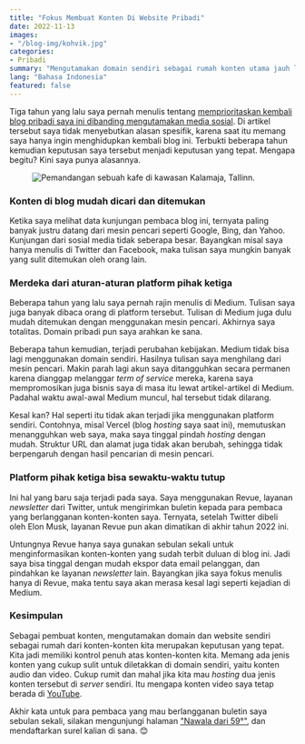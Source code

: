 ```yaml
---
title: "Fokus Membuat Konten Di Website Pribadi"
date: 2022-11-13
images:
- "/blog-img/kohvik.jpg"
categories:
- Pribadi
summary: "Mengutamakan domain sendiri sebagai rumah konten utama jauh lebih baik dibanding fokus di sosial media."
lang: "Bahasa Indonesia"
featured: false
---
```


Tiga tahun yang lalu saya pernah menulis tentang [memprioritaskan kembali blog pribadi saya ini dibanding mengutamakan media sosial](https://www.asepbagja.com/personal/going-back-to-personal-web). Di artikel tersebut saya tidak menyebutkan alasan spesifik, karena saat itu memang saya hanya ingin menghidupkan kembali blog ini. Terbukti beberapa tahun kemudian keputusan saya tersebut menjadi keputusan yang tepat. Mengapa begitu? Kini saya punya alasannya.

<div class="text-center">
<figure class="figure">
<img src="https://www.asepbagja.com/blog-img/kohvik.jpg" class="figure-img img-fluid" alt="Pemandangan sebuah kafe di kawasan Kalamaja, Tallinn." />
</figure>
</div>

### Konten di blog mudah dicari dan ditemukan

Ketika saya melihat data kunjungan pembaca blog ini, ternyata paling banyak justru datang dari mesin pencari seperti Google, Bing, dan Yahoo. Kunjungan dari sosial media tidak seberapa besar. Bayangkan misal saya hanya menulis di Twitter dan Facebook, maka tulisan saya mungkin banyak yang sulit ditemukan oleh orang lain.

### Merdeka dari aturan-aturan platform pihak ketiga

Beberapa tahun yang lalu saya pernah rajin menulis di Medium. Tulisan saya juga banyak dibaca orang di platform tersebut. Tulisan di Medium juga dulu mudah ditemukan dengan menggunakan mesin pencari. Akhirnya saya totalitas. Domain pribadi pun saya arahkan ke sana.

Beberapa tahun kemudian, terjadi perubahan kebijakan. Medium tidak bisa lagi menggunakan domain sendiri. Hasilnya tulisan saya menghilang dari mesin pencari. Makin parah lagi akun saya ditangguhkan secara permanen karena dianggap melanggar *term of service* mereka, karena saya mempromosikan juga bisnis saya di masa itu lewat artikel-artikel di Medium. Padahal waktu awal-awal Medium muncul, hal tersebut tidak dilarang.

Kesal kan? Hal seperti itu tidak akan terjadi jika menggunakan platform sendiri. Contohnya, misal Vercel (blog *hosting* saya saat ini), memutuskan menangguhkan web saya, maka saya tinggal pindah *hosting* dengan mudah. Struktur URL dan alamat juga tidak akan berubah, sehingga tidak berpengaruh dengan hasil pencarian di mesin pencari.

### Platform pihak ketiga bisa sewaktu-waktu tutup

Ini hal yang baru saja terjadi pada saya. Saya menggunakan Revue, layanan *newsletter* dari Twitter, untuk mengirimkan buletin kepada para pembaca yang berlangganan konten-konten saya. Ternyata, setelah Twitter dibeli oleh Elon Musk, layanan Revue pun akan dimatikan di akhir tahun 2022 ini.

Untungnya Revue hanya saya gunakan sebulan sekali untuk menginformasikan konten-konten yang sudah terbit duluan di blog ini. Jadi saya bisa tinggal dengan mudah ekspor data email pelanggan, dan pindahkan ke layanan *newsletter* lain. Bayangkan jika saya fokus menulis hanya di Revue, maka tentu saya akan merasa kesal lagi seperti kejadian di Medium.

### Kesimpulan

Sebagai pembuat konten, mengutamakan domain dan website sendiri sebagai rumah dari konten-konten kita merupakan keputusan yang tepat. Kita jadi memiliki kontrol penuh atas konten-konten kita. Memang ada jenis konten yang cukup sulit untuk diletakkan di domain sendiri, yaitu konten audio dan video. Cukup rumit dan mahal jika kita mau *hosting* dua jenis konten tersebut di *server* sendiri. Itu mengapa konten video saya tetap berada di [YouTube](https://www.youtube.com/channel/UCjGnuWk0n6BWx7rXshMysbw).

Akhir kata untuk para pembaca yang mau berlangganan buletin saya sebulan sekali, silakan mengunjungi halaman ["Nawala dari 59°"](https://ikuti.asepbagja.com), dan mendaftarkan surel kalian di sana. 😊